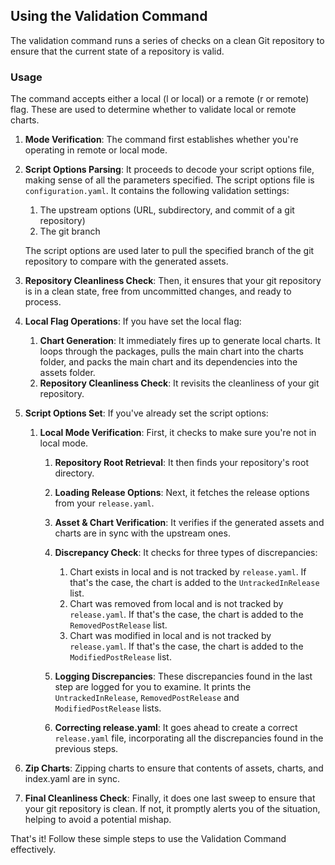 ## Using the Validation Command

The validation command runs a series of checks on a clean Git repository to ensure that the current state of a repository is valid.

### Usage 

The command accepts either a local (l or local) or a remote (r or remote) flag. These are used to determine whether to validate local or remote charts.

1. **Mode Verification**: The command first establishes whether you're operating in remote or local mode.

2. **Script Options Parsing**: It proceeds to decode your script options file, making sense of all the parameters specified. The script options file is `configuration.yaml`. It contains the following validation settings:
    1. The upstream options (URL, subdirectory, and commit of a git repository)
    2. The git branch

    The script options are used later to pull the specified branch of the git repository to compare with the generated assets.

3. **Repository Cleanliness Check**: Then, it ensures that your git repository is in a clean state, free from uncommitted changes, and ready to process.

4. **Local Flag Operations**: If you have set the local flag:
    1. **Chart Generation**: It immediately fires up to generate local charts. It loops through the packages, pulls the main chart into the charts folder, and packs the main chart and its dependencies into the assets folder.
    2. **Repository Cleanliness Check**: It revisits the cleanliness of your git repository.

5. **Script Options Set**: If you've already set the script options:
    1. **Local Mode Verification**: First, it checks to make sure you're not in local mode.
        1. **Repository Root Retrieval**: It then finds your repository's root directory.
        2. **Loading Release Options**: Next, it fetches the release options from your `release.yaml`.
        3. **Asset & Chart Verification**: It verifies if the generated assets and charts are in sync with the upstream ones.
        4. **Discrepancy Check**: It checks for three types of discrepancies:
            1. Chart exists in local and is not tracked by `release.yaml`. If that's the case, the chart is added to the `UntrackedInRelease` list.
            2. Chart was removed from local and is not tracked by `release.yaml`. If that's the case, the chart is added to the `RemovedPostRelease` list.
            3. Chart was modified in local and is not tracked by `release.yaml`. If that's the case, the chart is added to the `ModifiedPostRelease` list.

        5. **Logging Discrepancies**: These discrepancies found in the last step are logged for you to examine. It prints the `UntrackedInRelease`, `RemovedPostRelease` and `ModifiedPostRelease` lists.
        6. **Correcting release.yaml**: It goes ahead to create a correct `release.yaml` file, incorporating all the discrepancies found in the previous steps.

6. **Zip Charts**: Zipping charts to ensure that contents of assets, charts, and index.yaml are in sync.

7. **Final Cleanliness Check**: Finally, it does one last sweep to ensure that your git repository is clean. If not, it promptly alerts you of the situation, helping to avoid a potential mishap.

That's it! Follow these simple steps to use the Validation Command effectively.
